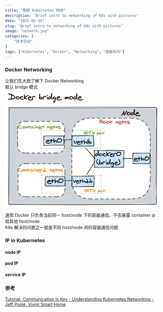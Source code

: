 ```yaml
---
title: "图解 Kubernetes 网络"
description: "Brief intro to networking of K8s with pictures"
date: "2021-02-19"
slug: "Brief intro to networking of K8s with pictures"
image: "network.jpg"
categories: [
    "技术杂谈"
]
tags: ["Kubernetes", "Docker", "Networking", "图解系列"]
---
```


### Docker Networking
让我们先大致了解下 Docker Networking    
默认 bridge 模式    
![docker bridge mode](./docker-bridge.png)

通常 Docker 只负责当前同一 host/node 下的容器通信，不去暴露 container ip 给其他 host/node    
K8s 解决的问题之一就是不同 host/node 间的容器通信问题

### IP in Kubernetes
#### node IP

#### pod IP

#### service IP


### 参考
[Tutorial: Communication Is Key - Understanding Kubernetes Networking - Jeff Poole, Vivint Smart Home](https://youtu.be/InZVNuKY5GY)
